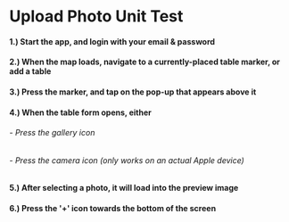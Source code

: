 # Upload Photo Unit Test

#### 1.) Start the app, and login with your email & password

#### 2.) When the map loads, navigate to a currently-placed table marker, or add a table

#### 3.) Press the marker, and tap on the pop-up that appears above it

#### 4.) When the table form opens, either

###### - Press the gallery icon
###### - Press the camera icon (only works on an actual Apple device)

#### 5.) After selecting a photo, it will load into the preview image

#### 6.) Press the '+' icon towards the bottom of the screen
